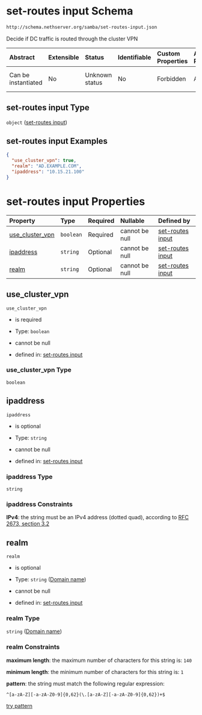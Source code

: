 # set-routes input Schema

```txt
http://schema.nethserver.org/samba/set-routes-input.json
```

Decide if DC traffic is routed through the cluster VPN

| Abstract            | Extensible | Status         | Identifiable | Custom Properties | Additional Properties | Access Restrictions | Defined In                                                                  |
| :------------------ | :--------- | :------------- | :----------- | :---------------- | :-------------------- | :------------------ | :-------------------------------------------------------------------------- |
| Can be instantiated | No         | Unknown status | No           | Forbidden         | Allowed               | none                | [set-routes-input.json](samba/set-routes-input.json "open original schema") |

## set-routes input Type

`object` ([set-routes input](set-routes-input.md))

## set-routes input Examples

```json
{
  "use_cluster_vpn": true,
  "realm": "AD.EXAMPLE.COM",
  "ipaddress": "10.15.21.100"
}
```

# set-routes input Properties

| Property                              | Type      | Required | Nullable       | Defined by                                                                                                                                                |
| :------------------------------------ | :-------- | :------- | :------------- | :-------------------------------------------------------------------------------------------------------------------------------------------------------- |
| [use\_cluster\_vpn](#use_cluster_vpn) | `boolean` | Required | cannot be null | [set-routes input](set-routes-input-properties-use_cluster_vpn.md "http://schema.nethserver.org/samba/set-routes-input.json#/properties/use_cluster_vpn") |
| [ipaddress](#ipaddress)               | `string`  | Optional | cannot be null | [set-routes input](set-routes-input-properties-ipaddress.md "http://schema.nethserver.org/samba/set-routes-input.json#/properties/ipaddress")             |
| [realm](#realm)                       | `string`  | Optional | cannot be null | [set-routes input](set-routes-input-properties-domain-name.md "http://schema.nethserver.org/samba/set-routes-input.json#/properties/realm")               |

## use\_cluster\_vpn



`use_cluster_vpn`

*   is required

*   Type: `boolean`

*   cannot be null

*   defined in: [set-routes input](set-routes-input-properties-use_cluster_vpn.md "http://schema.nethserver.org/samba/set-routes-input.json#/properties/use_cluster_vpn")

### use\_cluster\_vpn Type

`boolean`

## ipaddress



`ipaddress`

*   is optional

*   Type: `string`

*   cannot be null

*   defined in: [set-routes input](set-routes-input-properties-ipaddress.md "http://schema.nethserver.org/samba/set-routes-input.json#/properties/ipaddress")

### ipaddress Type

`string`

### ipaddress Constraints

**IPv4**: the string must be an IPv4 address (dotted quad), according to [RFC 2673, section 3.2](https://tools.ietf.org/html/rfc2673 "check the specification")

## realm



`realm`

*   is optional

*   Type: `string` ([Domain name](set-routes-input-properties-domain-name.md))

*   cannot be null

*   defined in: [set-routes input](set-routes-input-properties-domain-name.md "http://schema.nethserver.org/samba/set-routes-input.json#/properties/realm")

### realm Type

`string` ([Domain name](set-routes-input-properties-domain-name.md))

### realm Constraints

**maximum length**: the maximum number of characters for this string is: `140`

**minimum length**: the minimum number of characters for this string is: `1`

**pattern**: the string must match the following regular expression:&#x20;

```regexp
^[a-zA-Z][-a-zA-Z0-9]{0,62}(\.[a-zA-Z][-a-zA-Z0-9]{0,62})+$
```

[try pattern](https://regexr.com/?expression=%5E%5Ba-zA-Z%5D%5B-a-zA-Z0-9%5D%7B0%2C62%7D\(%5C.%5Ba-zA-Z%5D%5B-a-zA-Z0-9%5D%7B0%2C62%7D\)%2B%24 "try regular expression with regexr.com")
